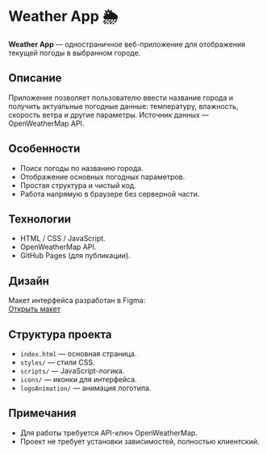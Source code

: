 # Weather App 🌦️

**Weather App** — одностраничное веб-приложение для отображения текущей погоды в выбранном городе.

## Описание

Приложение позволяет пользователю ввести название города и получить актуальные погодные данные: температуру, влажность, скорость ветра и другие параметры. Источник данных — OpenWeatherMap API.

## Особенности

- Поиск погоды по названию города.
- Отображение основных погодных параметров.
- Простая структура и чистый код.
- Работа напрямую в браузере без серверной части.

## Технологии

- HTML / CSS / JavaScript.
- OpenWeatherMap API.
- GitHub Pages (для публикации).

## Дизайн

Макет интерфейса разработан в Figma:  
[Открыть макет](https://www.figma.com/file/UCGpqghEJA77aoXGuGnG82/Untitled?type=design&node-id=26%3A51&mode=dev)

## Структура проекта

- `index.html` — основная страница.
- `styles/` — стили CSS.
- `scripts/` — JavaScript-логика.
- `icons/` — иконки для интерфейса.
- `logoAnimation/` — анимация логотипа.

## Примечания

- Для работы требуется API-ключ OpenWeatherMap.
- Проект не требует установки зависимостей, полностью клиентский.
